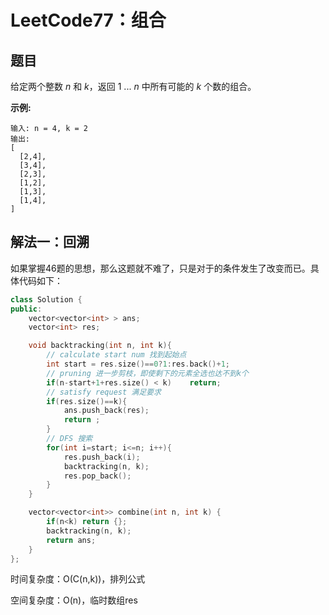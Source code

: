 # LeetCode77：组合

## 题目

给定两个整数 *n* 和 *k*，返回 1 ... *n* 中所有可能的 *k* 个数的组合。

**示例:**

```
输入: n = 4, k = 2
输出:
[
  [2,4],
  [3,4],
  [2,3],
  [1,2],
  [1,3],
  [1,4],
]
```

## 解法一：回溯

如果掌握46题的思想，那么这题就不难了，只是对于的条件发生了改变而已。具体代码如下：

```c++
class Solution {
public:
    vector<vector<int> > ans;
    vector<int> res;

    void backtracking(int n, int k){
        // calculate start num 找到起始点
        int start = res.size()==0?1:res.back()+1;
        // pruning 进一步剪枝，即使剩下的元素全选也达不到k个
        if(n-start+1+res.size() < k)    return;
        // satisfy request 满足要求
        if(res.size()==k){
            ans.push_back(res);
            return ;
        }
        // DFS 搜索
        for(int i=start; i<=n; i++){
            res.push_back(i);
            backtracking(n, k);
            res.pop_back();
        }
    }

    vector<vector<int>> combine(int n, int k) {
        if(n<k) return {};
        backtracking(n, k);
        return ans;
    }
};
```

时间复杂度：O(C(n,k))，排列公式

空间复杂度：O(n)，临时数组res